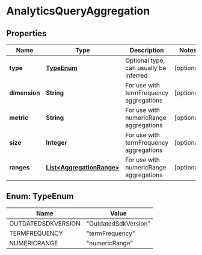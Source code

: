 
# AnalyticsQueryAggregation

## Properties
Name | Type | Description | Notes
------------ | ------------- | ------------- | -------------
**type** | [**TypeEnum**](#TypeEnum) | Optional type, can usually be inferred |  [optional]
**dimension** | **String** | For use with termFrequency aggregations |  [optional]
**metric** | **String** | For use with numericRange aggregations |  [optional]
**size** | **Integer** | For use with termFrequency aggregations |  [optional]
**ranges** | [**List&lt;AggregationRange&gt;**](AggregationRange.md) | For use with numericRange aggregations |  [optional]


<a name="TypeEnum"></a>
## Enum: TypeEnum
Name | Value
---- | -----
OUTDATEDSDKVERSION | &quot;OutdatedSdkVersion&quot;
TERMFREQUENCY | &quot;termFrequency&quot;
NUMERICRANGE | &quot;numericRange&quot;



